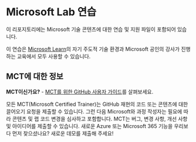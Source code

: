 # Microsoft Lab 연습
<!-- Change the title above as appropriate -->

이 리포지토리에는 Microsoft 기술 콘텐츠에 대한 연습 및 지원 파일이 포함되어 있습니다.

이 연습은 [Microsoft Learn](https://learn.microsoft.com)의 자기 주도적 기술 환경과 Microsoft 공인의 강사가 진행하는 교육에서 모두 사용할 수 있습니다.
<!-- Update thr paragraph above with a link to a specific Learning Path or course as appropriate -->

## MCT에 대한 정보
<!-- You can remove this section if the exercises will not be used to support Microsoft Official Curriculum ILT -->

**MCT이신가요?** - [MCT를 위한 GitHub 사용자 가이드](https://microsoftlearning.github.io/MCT-User-Guide/)를 살펴보세요.

모든 MCT(Microsoft Certified Trainer)는 GitHub 재현의 코드 또는 콘텐츠에 대한 끌어오기 요청을 제출할 수 있습니다. 그런 다음 Microsoft와 과정 작성자는 필요에 따라 콘텐츠 및 랩 코드 변경을 심사하고 포함합니다. MCT는 버그, 변경 사항, 개선 사항 및 아이디어를 제출할 수 있습니다. 새로운 Azure 또는 Microsoft 365 기능을 우리보다 먼저 찾으셨나요? 새로운 데모를 제출해 주세요!
